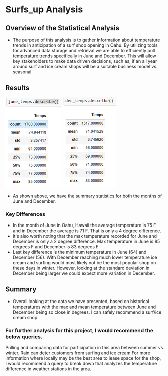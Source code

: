 # Surfs_up Analysis

## Overview of the Statistical Analysis 
 - The purpose of this analysis is to gather information about temperature trends in anticipation of a surf shop opening in Oahu. By utilizing tools for advanced data storage and retrieval we are able to efficiently pull temperature trends specifically in June and December. This will allow key stakeholders to make data driven decisions, such as, if an all year around surf and ice cream shops will be a suitable business model vs. seasonal.

## Results
![image](June.PNG) ![image](Dec.PNG)
- As shown above, we have the summary statistics for both the months of June and December.
### Key Differences 
- In the month of June in Oahu, Hawaii the average temperature is 75 F and in December the average is 71 F. That is only a 4 degree difference.
- it's also worth noting that the max temperature recorded for June and December is only a 2 degree difference. Max temperature in June is 85 degrees F and December is 83 degrees F. 
- Last key difference is the minimum temperature in June (64) and December (56). With December reaching much lower temperature ice cream and surfing would most likely not be the most popular shop on these days in winter. However, looking at the standard deviation in December being larger we could expect more variation in December.  

## Summary 
- Overall looking at the data we have presented, based on historical temperatures with the max and mean temperature between June and December being so close in degrees. I can safely recommend a surf/ice cream shop. 

### For further analysis for this project, I would recommend the below queries.
Pulling and comparing data for participation in this area between summer vs winter. Rain can deter customers from surfing and ice cream 
For more information where locally may be the best area to lease space for the shop, I would recommend a query to break down that analyzes the temperature difference in weather stations in the area. 
